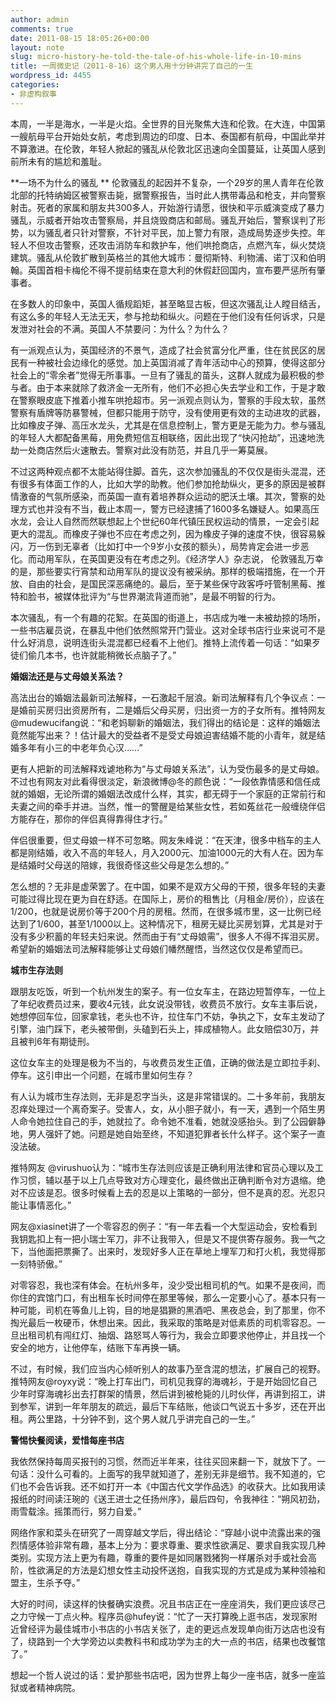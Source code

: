 ```yaml
---
author: admin
comments: true
date: 2011-08-15 18:05:26+00:00
layout: note
slug: micro-history-he-told-the-tale-of-his-whole-life-in-10-mins
title: 一周微史记（2011-8-16）这个男人用十分钟讲完了自己的一生
wordpress_id: 4455
categories:
- 非虚构叙事
---
```


本周，一半是海水，一半是火焰。全世界的目光聚焦大连和伦敦。在大连，中国第一艘航母平台开始处女航，考虑到周边的印度、日本、泰国都有航母，中国此举并不算激进。在伦敦，年轻人掀起的骚乱从伦敦北区迅速向全国蔓延，让英国人感到前所未有的尴尬和羞耻。

**一场不为什么的骚乱
**
伦敦骚乱的起因并不复杂，一个29岁的黑人青年在伦敦北部的托特纳姆区被警察击毙，据警察报告，当时此人携带毒品和枪支，并向警察射击。死者的家属和朋友共300多人，开始游行请愿，很快和平示威演变成了暴力骚乱，示威者开始攻击警察局，并且烧毁商店和邮局。骚乱开始后，警察误判了形势，以为骚乱者只针对警察，不针对平民，加上警力有限，造成局势逐步失控。年轻人不但攻击警察，还攻击消防车和救护车，他们哄抢商店，点燃汽车，纵火焚烧建筑。骚乱从伦敦扩散到英格兰的其他大城市：曼彻斯特、利物浦、诺丁汉和伯明翰。英国首相卡梅伦不得不提前结束在意大利的休假赶回国内，宣布要严惩所有肇事者。

在多数人的印象中，英国人循规蹈矩，甚至略显古板，但这次骚乱让人瞠目结舌，有这么多的年轻人无法无天，参与抢劫和纵火。问题在于他们没有任何诉求，只是发泄对社会的不满。英国人不禁要问：为什么？为什么？

有一派观点认为，英国经济的不景气，造成了社会贫富分化严重，住在贫民区的居民有一种被社会边缘化的感觉。加上英国消减了青年活动中心的预算，使得这部分社会上的“零余者”觉得无所事事。一旦有了骚乱的苗头，这群人就成为最积极的参与者。由于本来就除了救济金一无所有，他们不必担心失去学业和工作，于是才敢在警察眼皮底下推着小推车哄抢超市。另一派观点则认为，警察的手段太软，虽然警察有盾牌等防暴警械，但都只能用于防守，没有使用更有效的主动进攻的武器，比如橡皮子弹、高压水龙头，尤其是在信息控制上，警方更是无能为力。参与骚乱的年轻人大都配备黑莓，用免费短信互相联络，因此出现了“快闪抢劫”，迅速地洗劫一处商店然后火速散去。警察对此没有防范，并且几乎一筹莫展。

不过这两种观点都不太能站得住脚。首先，这次参加骚乱的不仅仅是街头混混，还有很多有体面工作的人，比如大学的助教。他们参加抢劫纵火，更多的原因是被群情激奋的气氛所感染，而英国一直有着培养群众运动的肥沃土壤。其次，警察的处理方式也并没有不当，截止本周一，警方已经逮捕了1600多名嫌疑人。如果高压水龙，会让人自然而然联想起上个世纪60年代镇压民权运动的情景，一定会引起更大的混乱。而橡皮子弹也不应在考虑之列，因为橡皮子弹的速度不快，很容易躲闪，万一伤到无辜者（比如打中一个9岁小女孩的额头），局势肯定会进一步恶化。而动用军队，在英国更没有在考虑之列。《经济学人》杂志说，
伦敦骚乱万幸的是，那些要实行宵禁和动用军队的提议没有被采纳。那样的极端措施，在一个开放、自由的社会，是国民深恶痛绝的。最后，至于某些保守政客呼吁管制黑莓、推特和脸书，被媒体批评为“与世界潮流背道而驰”，是最不明智的行为。

本次骚乱，有一个有趣的花絮。在英国的街道上，书店成为唯一未被劫掠的场所，一些书店雇员说，在暴乱中他们依然照常开门营业。这对全球书店行业来说可不是什么好消息，说明连街头混混都已经看不上他们。推特上流传着一句话：“如果歹徒们偷几本书，也许就能稍微长点脑子了。”

**婚姻法还是与丈母娘关系法？**

高法出台的婚姻法最新司法解释，一石激起千层浪。新司法解释有几个争议点：一是婚前买房归出资房所有，二是婚后父母买房，归出资一方的子女所有。推特网友@mudewucifang说：“和老妈聊新的婚姻法，我们得出的结论是：这样的婚姻法竟然能写出来？！估计最大的受益者不是受丈母娘迫害结婚不能的小青年，就是结婚多年有小三的中老年负心汉……”

更有人把新的司法解释戏谑地称为“与丈母娘关系法”，认为受伤最多的是丈母娘。不过也有网友对此看得很淡定，新浪微博@冬的颜色说：“一段依靠情感和信任成就的婚姻，无论所谓的婚姻法改成什么样，其实，都无碍于一个家庭的正常前行和夫妻之间的牵手并进。当然，惟一的警醒是给某些女性，若如菟丝花一般缠绕伴侣方能存在，那你的伴侣真得靠得住才行。”

伴侣很重要，但丈母娘一样不可忽略。网友朱峰说：“在天津，很多中档车的主人都是刚结婚，收入不高的年轻人，月入2000元、加油1000元的大有人在。因为车是结婚时父母送的陪嫁，我很奇怪这些父母是怎么想的。”

怎么想的？无非是虚荣罢了。在中国，如果不是双方父母的干预，很多年轻的夫妻可能过得比现在更为自在舒适。在国际上，房价的租售比（月租金/房价），应该在1/200，也就是说房价等于200个月的房租。然而，在很多城市里，这一比例已经达到了1/600，甚至1/1000以上。这种情况下，租房无疑比买房划算，尤其是对于没有多少积蓄的年轻夫妇来说。然而由于有“丈母娘需”，很多人不得不挥泪买房。希望新的婚姻法司法解释能够让丈母娘们幡然醒悟，当然这仅仅是希望而已。

**城市生存法则**

跟朋友吃饭，听到一个杭州发生的案子。有一位女车主，在路边短暂停车，一位上了年纪收费员过来，要收4元钱，此女说没带钱，收费员不放行。女车主事后说，她想停回车位，回家拿钱，老头也不许，拉住车门不妨，争执之下，女车主发动了引擎，油门踩下，老头被带倒，头磕到石头上，摔成植物人。此女赔偿30万，并且被判6年有期徒刑。

这位女车主的处理是极为不当的，与收费员发生正值，正确的做法是立即拉手刹、停车。这引申出一个问题，在城市里如何生存？

有人认为城市生存法则，无非是忍字当头，这是非常错误的。二十多年前，我朋友忍痒处理过一个离奇案子。受害人，女，从小胆子就小，有一天，遇到一个陌生男人命令她拉住自己的手，她就拉了。命令她不准看，她就没感抬头。到了公园僻静地，男人强奸了她。问题是她自始至终，不知道犯罪者长什么样子。这个案子一直没法破。

推特网友 @virushuo认为：“城市生存法则应该是正确利用法律和官员心理以及工作习惯，辅以基于以上几点导致对方心理变化，最终做出正确判断令对方退缩。绝对不应该是忍。很多时候看上去的忍是以上策略的一部分，但不是真的忍。光忍只能让事情恶化。”

网友@xiasinet讲了一个零容忍的例子：“有一年去看一个大型运动会，安检看到我钥匙扣上有一把小瑞士军刀，非不让我带入，但是又不提供寄存服务。我一气之下，当他面把票撕了。出来时，发现好多人正在草地上埋军刀和打火机，我觉得那一刻特骄傲。”

对零容忍，我也深有体会。在杭州多年，没少受出租司机的气。如果不是夜间，而你住的宾馆门口，有出租车长时间停在那里等候，那么一定要小心了。基本只有一种可能，司机在等鱼儿上钩，目的地是猖獗的黑酒吧、黑夜总会，到了那里，你不掏光最后一枚硬币，休想出来。因此，我采取的策略是对低素质的司机零容忍。一旦出租司机有闯红灯、抽烟、路怒骂人等行为，我会立即要求他停止，并且找一个安全的地方，让他停车，结账下车再换一辆。

不过，有时候，我们应当内心倾听别人的故事乃至含混的想法，扩展自己的视野。推特网友@royxy说：“晚上打车出门，司机见我穿的海魂衫，于是开始回忆自己少年时穿海魂衫出去打群架的情景，然后讲到被枪毙的儿时伙伴，再讲到招工，讲到参军，讲到一年年朋友的疏远，最后下车结账，他谈口气说五十多岁，还在开出租。两公里路，十分钟不到，这个男人就几乎讲完自己的一生。”

**警惕快餐阅读，爱惜每座书店**

我依然保持每周买报刊的习惯，然而近半年来，往往买回来翻一下，就放下了。一句话：没什么可看的。上面写的我早就知道了，差别无非是细节。我不知道的，它们也不会告诉我。还不如打开一本《中国古代文学作品选》的收获大。比如我用读报纸的时间读汪琬的《送王进士之任扬州序》，最后四句，令我神往：“朔风初劲，雨雪载涂。摇策而行，努力自爱。”

网络作家和菜头在研究了一周穿越文学后，得出结论：“穿越小说中流露出来的强烈情感体验非常有趣，基本上分为：要求尊重、要求性欲满足、要求自我实现几种类别。实现方法上更为有趣，尊重的要件是如同屠戮猪狗一样屠杀对手或社会高阶，性欲满足的方法是幻想女性主动投怀送抱，自我实现的方式是成为某种领袖和盟主，生杀予夺。”

大好的时间，读这样的快餐确实浪费。况且书店正在一座座消失，我们更应该尽己之力守候一丁点火种。程序员@hufey说：“忙了一天打算晚上逛书店，发现家附近曾经评为最佳城市小书店的小书店关张了，走的更远点发现单向街万达店也没有了，绕路到一个大学旁边以卖教科书和成功学为主的大一点的书店，结果也改餐馆了。”

想起一个哲人说过的话：爱护那些书店吧，因为世界上每少一座书店，就多一座监狱或者精神病院。
